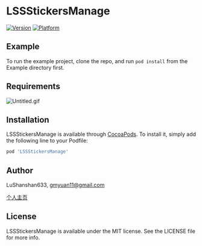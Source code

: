# LSSStickersManage

[![Version](https://img.shields.io/cocoapods/v/LSSStickersManage.svg?style=flat)](https://cocoapods.org/pods/LSSStickersManage)
[![Platform](https://img.shields.io/cocoapods/p/LSSStickersManage.svg?style=flat)](https://cocoapods.org/pods/LSSStickersManage)

## Example
To run the example project, clone the repo, and run `pod install` from the Example directory first.

## Requirements
![Untitled.gif](https://upload-images.jianshu.io/upload_images/595860-2718636ebff76ba4.gif?imageMogr2/auto-orient/strip)

## Installation

LSSStickersManage is available through [CocoaPods](https://cocoapods.org). To install
it, simply add the following line to your Podfile:

```ruby
pod 'LSSStickersManage'
```

## Author

LuShanshan633, gmyuan11@gmail.com


[个人主页](https://www.jianshu.com/u/8254877180f5)

## License

LSSStickersManage is available under the MIT license. See the LICENSE file for more info.

